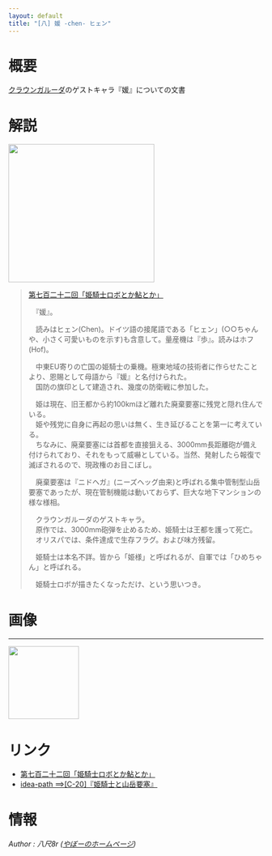 ```yaml
---
layout: default
title: "[八] 媛 -chen- ヒェン"
---
```


概要
======================================================================================

<a href="/_note/original/user03-3">クラウンガルーダ</a>のゲストキャラ『媛』についての文書


解説
======================================================================================

<a href="https://picasaweb.google.com/lh/photo/GFfm9T3f4x2DhTiF0hG9hquAUwga3FE0hnzu6csDRQ0?feat=embedwebsite"><img src="https://lh6.googleusercontent.com/-mcXDjmEu9UI/U5zctAWNZ1I/AAAAAAAAC24/BILo2er9DIA/s288/%255Buser3%255D%25E5%25AA%259B%2520-chen-.png" height="273" width="288" alt=""></a>

> [第七百二十二回「姫騎士ロボとか鮎とか」](http://www.page.sannet.ne.jp/yasaka/radio/723.htm)
>
>　『媛』。  
>  
>　読みはヒェン(Chen)。ドイツ語の接尾語である「ヒェン」(○○ちゃんや、小さく可愛いものを示す)も含意して。量産機は『歩』。読みはホフ(Hof)。  
>  
>　中東EU寄りの亡国の姫騎士の乗機。極東地域の技術者に作らせたことより、恩賜として母語から『媛』と名付けられた。  
>　国防の旗印として建造され、幾度の防衛戦に参加した。  
>  
>　姫は現在、旧王都から約100kmほど離れた廃棄要塞に残党と隠れ住んでいる。  
>　姫や残党に自身に再起の思いは無く、生き延びることを第一に考えている。  
>　ちなみに、廃棄要塞には首都を直接狙える、3000mm長距離砲が備え付けられており、それをもって威嚇としている。当然、発射したら報復で滅ぼされるので、現政権のお目こぼし。  
>  
>　廃棄要塞は『ニドヘガ』(ニーズヘッグ由来)と呼ばれる集中管制型山岳要塞であったが、現在管制機能は動いておらず、巨大な地下マンションの様な様相。  
>  
>　クラウンガルーダのゲストキャラ。  
>　原作では、3000mm砲弾を止めるため、姫騎士は王都を護って死亡。  
>　オリスパでは、条件達成で生存フラグ。および味方残留。  
>  
>　姫騎士は本名不詳。皆から「姫様」と呼ばれるが、自軍では「ひめちゃん」と呼ばれる。  
>  
>　姫騎士ロボが描きたくなっただけ、という思いつき。  



画像
======================================================================================

---
<a href="https://picasaweb.google.com/lh/photo/HYVZHIDG1wVFzA3RNmJjIKuAUwga3FE0hnzu6csDRQ0?feat=embedwebsite"><img src="https://lh4.googleusercontent.com/--4Qz3IREmIc/VRkyERAtOKI/AAAAAAAADkg/wBiBeh9T24Q/s144/%255Buser3%255D%25E4%25BA%25A1%25E5%259B%25BD%25E3%2581%25AE%25E5%25A7%25AB.png" height="144" width="139" alt=""></a>



リンク
======================================================================================

* <a href="http://www.page.sannet.ne.jp/yasaka/radio/723.htm">第七百二十二回「姫騎士ロボとか鮎とか」</a>
* <a href="http://idea-path.appspot.com/0mBATARbV2boGhvkCbn6RA">idea-path ==>[C-20]『姫騎士と山岳要塞』</a>


情報
======================================================================================

<footer id="ARTICLEFOOTER">
<address>
Author : 八尺8r
(<a href="http://www.page.sannet.ne.jp/yasaka/">やぼーのホームページ</a>)
</address>
</footer>